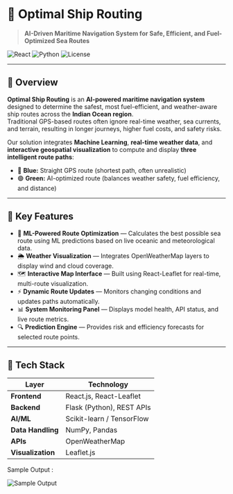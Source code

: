 # 🌊 Optimal Ship Routing  
> **AI-Driven Maritime Navigation System for Safe, Efficient, and Fuel-Optimized Sea Routes**

![React](https://img.shields.io/badge/Frontend-React.js-blue)
![Python](https://img.shields.io/badge/Backend-Flask-green)
![License](https://img.shields.io/badge/License-MIT-lightgrey)

---

## 🧭 Overview
**Optimal Ship Routing** is an **AI-powered maritime navigation system** designed to determine the safest, most fuel-efficient, and weather-aware ship routes across the **Indian Ocean region**.  
Traditional GPS-based routes often ignore real-time weather, sea currents, and terrain, resulting in longer journeys, higher fuel costs, and safety risks.  

Our solution integrates **Machine Learning**, **real-time weather data**, and **interactive geospatial visualization** to compute and display **three intelligent route paths**:
- 🔵 **Blue:** Straight GPS route (shortest path, often unrealistic)
- 🟢 **Green:** AI-optimized route (balances weather safety, fuel efficiency, and distance)

---

## 🚀 Key Features
- 🧠 **ML-Powered Route Optimization** — Calculates the best possible sea route using ML predictions based on live oceanic and meteorological data.  
- 🌦️ **Weather Visualization** — Integrates OpenWeatherMap layers to display wind and cloud coverage.  
- 🗺️ **Interactive Map Interface** — Built using React-Leaflet for real-time, multi-route visualization.  
- ⚡ **Dynamic Route Updates** — Monitors changing conditions and updates paths automatically.  
- 📊 **System Monitoring Panel** — Displays model health, API status, and live route metrics.  
- 🔍 **Prediction Engine** — Provides risk and efficiency forecasts for selected route points.  

---

## 🧩 Tech Stack

| Layer | Technology |
|--------|-------------|
| **Frontend** | React.js, React-Leaflet |
| **Backend** | Flask (Python), REST APIs |
| **AI/ML** | Scikit-learn / TensorFlow |
| **Data Handling** | NumPy, Pandas |
| **APIs** | OpenWeatherMap |
| **Visualization** | Leaflet.js |



Sample Output :

![Sample Output](https://github.com/user-attachments/assets/aa63706e-5b56-4651-89ed-14c7d1e03668)

